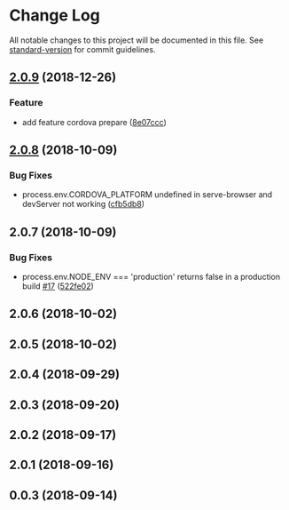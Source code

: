 # Change Log

All notable changes to this project will be documented in this file. See [standard-version](https://github.com/conventional-changelog/standard-version) for commit guidelines.


<a name="2.0.9"></a>
## [2.0.9](https://github.com/m0dch3n/vue-cli-plugin-cordova/compare/v2.0.8...v2.0.9) (2018-12-26)


### Feature

* add feature cordova prepare ([8e07ccc](https://github.com/m0dch3n/vue-cli-plugin-cordova/commit/8e07ccc73d872c34749a806665889a812da7ec58))


<a name="2.0.8"></a>
## [2.0.8](https://github.com/m0dch3n/vue-cli-plugin-cordova/compare/v2.0.7...v2.0.8) (2018-10-09)


### Bug Fixes

* process.env.CORDOVA_PLATFORM undefined in serve-browser and devServer not working ([cfb5db8](https://github.com/m0dch3n/vue-cli-plugin-cordova/commit/cfb5db8))



<a name="2.0.7"></a>
## 2.0.7 (2018-10-09)


### Bug Fixes

* process.env.NODE_ENV === 'production' returns false in a production build [#17](https://github.com/m0dch3n/vue-cli-plugin-cordova/issues/17) ([522fe02](https://github.com/m0dch3n/vue-cli-plugin-cordova/commit/522fe02))



<a name="2.0.6"></a>
## 2.0.6 (2018-10-02)



<a name="2.0.5"></a>
## 2.0.5 (2018-10-02)



<a name="2.0.4"></a>
## 2.0.4 (2018-09-29)



<a name="2.0.3"></a>
## 2.0.3 (2018-09-20)



<a name="2.0.2"></a>
## 2.0.2 (2018-09-17)



<a name="2.0.1"></a>
## 2.0.1 (2018-09-16)



<a name="0.0.3"></a>
## 0.0.3 (2018-09-14)

